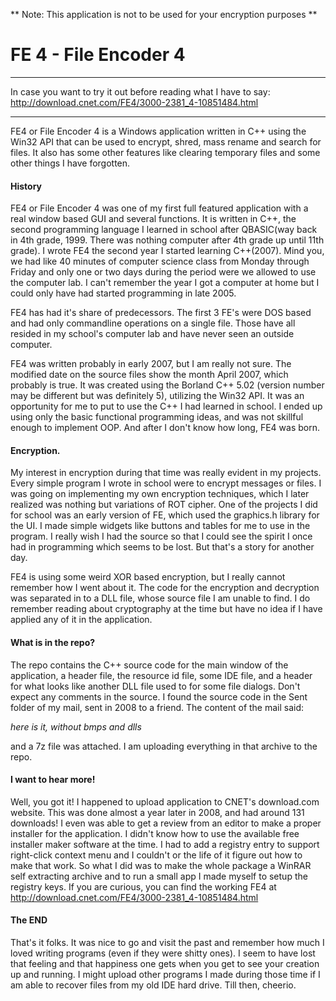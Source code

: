 ** Note: This application is not to be used for your encryption purposes **


# FE 4 - File Encoder 4
-----------------------------------------------
In case you want to try it out before reading what I have to say: http://download.cnet.com/FE4/3000-2381_4-10851484.html

-----------------------------------------------

FE4 or File Encoder 4 is a Windows application written in C++ using the Win32 API that can be used to encrypt, shred, mass rename and search for files. It also has some other features like clearing temporary files and some other things I have forgotten.

#### History
FE4 or File Encoder 4 was one of my first full featured application with a real window based GUI and several functions. It is written in C++, the second programming language I learned in school after QBASIC(way back in 4th grade, 1999. There was nothing computer after 4th grade up until 11th grade). I wrote FE4 the second year I started learning C++(2007). Mind you, we had like 40 minutes of computer science class from Monday through Friday and only one or two days during the period were we allowed to use the computer lab. I can't remember the year I got a computer at home but I could only have had started programming in late 2005.

FE4 has had it's share of predecessors. The first 3 FE's were DOS based and had only commandline operations on a single file. Those have all resided in my school's computer lab and have never seen an outside computer.

FE4 was written probably in early 2007, but I am really not sure. The modified date on the source files show the month April 2007, which probably is true. It was created using the Borland C++ 5.02 (version number may be different but was definitely 5), utilizing the Win32 API. It was an opportunity for me to put to use the C++ I had learned in school. I ended up using only the basic functional programming ideas, and was not skillful enough to implement OOP. And after I don't know how long, FE4 was born.

#### Encryption.

My interest in encryption during that time was really evident in my projects. Every simple program I wrote in school were to encrypt messages or files. I was going on implementing my own encryption techniques, which I later realized was nothing but variations of ROT cipher. One of the projects I did for school was an early version of FE, which used the graphics.h library for the UI. I made simple widgets like buttons and tables for me to use in the program. I really wish I had the source so that I could see the spirit I once had in programming which seems to be lost. But that's a story for another day.

FE4 is using some weird XOR based encryption, but I really cannot remember how I went about it. The code for the encryption and decryption was separated in to a DLL file, whose source file I am unable to find. I do remember reading about cryptography at the time but have no idea if I have applied any of it in the application.

#### What is in the repo?

The repo contains the C++ source code for the main  window of the application, a header file, the resource id file, some IDE file, and a header for what looks like another DLL file used to for some file dialogs. Don't expect any comments in the source. I found the source code in the Sent folder of my mail, sent in 2008 to a friend. The content of the mail said:

*here is it, without bmps and dlls*

and a 7z file was attached. I am uploading everything in that archive to the repo.


#### I want to hear more!

Well, you got it! I happened to upload application to CNET's download.com website. This was done almost a year later in 2008, and had around 131 downloads! I even was able to get a review from an editor to make a proper installer for the application. I didn't know how to use the available free installer maker software at the time. I had to add a registry entry to support right-click context menu and I couldn't or the life of it figure out how to make that work. So what I did was to make the whole package a WinRAR self extracting archive and to run a small app I made myself to setup the registry keys. If you are curious, you can find the working FE4 at http://download.cnet.com/FE4/3000-2381_4-10851484.html

#### The END

That's it folks. It was nice to go and visit the past and remember how much I loved writing programs (even if they were shitty ones). I seem to have lost that feeling and that happiness one gets when you get to see your creation up and running. I might upload other programs I made during those time if I am able to recover files from my old IDE hard drive. Till then, cheerio.

